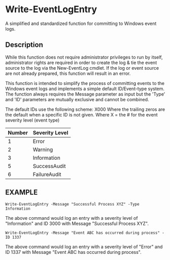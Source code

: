 # Write-EventLogEntry

A simplified and standardized function for committing to Windows event logs.

## Description

While this function does not require administrator privileges to run by itself, administrator rights are required in order to create the log & tie the event source to the log via the New-EventLog cmdlet. If the log or event source are not already prepared, this function will result in an error.

This function is intended to simplify the process of committing events to the Windows event logs and implements a simple default ID/Event-type system. The function always requires the Message parameter as input but the 'Type' and 'ID' parameters are mutually exclusive and cannot be combined.

The default IDs use the following scheme:
X000
Where the trailing zeros are the default when a specific ID is not given.
Where X = the # for the event severity level (event type)

| Number | Severity Level |
| ------ | -------------- |
| 1      | Error          |
| 2      | Warning        |
| 3      | Information    |
| 5      | SuccessAudit   |
| 6      | FailureAudit   |

## EXAMPLE

    Write-EventLogEntry -Message "Successful Process XYZ" -Type Information        

The above command would log an entry with a severity level of "Information" and ID 3000 with Message "Successful Process XYZ".

    Write-EventLogEntry -Message "Event ABC has occurred during process" -ID 1337

The above command would log an entry with a severity level of "Error" and ID 1337 with Message "Event ABC has occurred during process".


